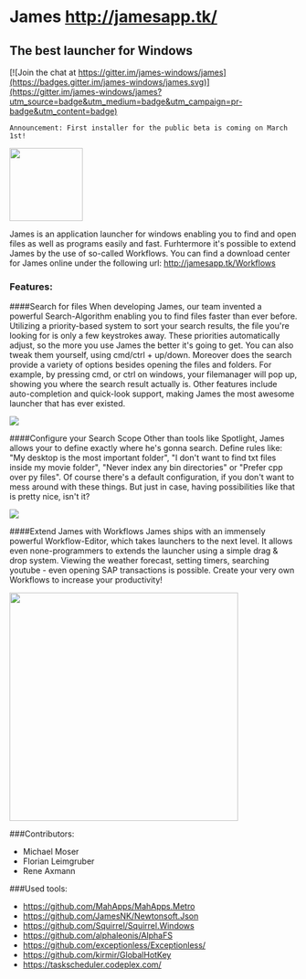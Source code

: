 # James http://jamesapp.tk/
## The best launcher for Windows

[![Join the chat at https://gitter.im/james-windows/james](https://badges.gitter.im/james-windows/james.svg)](https://gitter.im/james-windows/james?utm_source=badge&utm_medium=badge&utm_campaign=pr-badge&utm_content=badge)
```
Announcement: First installer for the public beta is coming on March 1st!
```
<img src="http://jamesapp.tk/images/james.png" width="128">



James is an application launcher for windows enabling you to find and open files as well as programs easily and fast. Furhtermore it's possible to extend James by the use of so-called Workflows.
You can find a download center for James online under the following url: http://jamesapp.tk/Workflows


### Features:
####Search for files
When developing James, our team invented a powerful Search-Algorithm enabling you to find files faster than ever before. Utilizing a priority-based system to sort your search results, the file you're looking for is only a few keystrokes away. These priorities automatically adjust, so the more you use James the better it's going to get. You can also tweak them yourself, using cmd/ctrl + up/down.
Moreover does the search provide a variety of options besides opening the files and folders. For example, by pressing cmd, or ctrl on windows, your filemanager will pop up, showing you where the search result actually is.
Other features include auto-completion and quick-look support, making James the most awesome launcher that has ever existed.

<img src="https://s32.postimg.org/lqy4889zp/search.gif"/>


####Configure your Search Scope
Other than tools like Spotlight, James allows your to define exactly where he's gonna search. Define rules like: "My desktop is the most important folder", "I don't want to find txt files inside my movie folder", "Never index any bin directories" or "Prefer cpp over py files".
Of course there's a default configuration, if you don't want to mess around with these things.
But just in case, having possibilities like that is pretty nice, isn't it?

<img src="https://s32.postimg.org/a6op2gbkl/customzie.gif"/>

####Extend James with Workflows
James ships with an immensely powerful Workflow-Editor, which takes launchers to the next level. It allows even none-programmers to extends the launcher using a simple drag & drop system.
Viewing the weather forecast, setting timers, searching youtube - even opening SAP transactions is possible.
Create your very own Workflows to increase your productivity!

<img src="http://jamesapp.tk/images/smallJames3.png" width="400px"/>


###Contributors:
* Michael Moser
* Florian Leimgruber
* Rene Axmann
 
###Used tools:
* https://github.com/MahApps/MahApps.Metro
* https://github.com/JamesNK/Newtonsoft.Json
* https://github.com/Squirrel/Squirrel.Windows
* https://github.com/alphaleonis/AlphaFS
* https://github.com/exceptionless/Exceptionless/
* https://github.com/kirmir/GlobalHotKey
* https://taskscheduler.codeplex.com/
